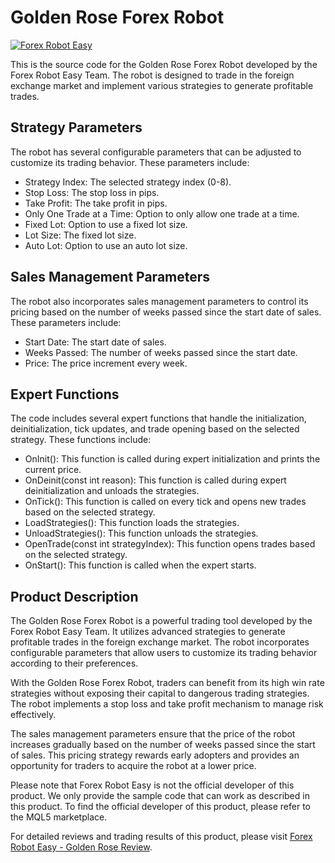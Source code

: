 # Golden Rose Forex Robot

[![Forex Robot Easy](https://www.forexroboteasy.com/images/logo.png)](https://www.forexroboteasy.com)

This is the source code for the Golden Rose Forex Robot developed by the Forex Robot Easy Team. The robot is designed to trade in the foreign exchange market and implement various strategies to generate profitable trades.

## Strategy Parameters

The robot has several configurable parameters that can be adjusted to customize its trading behavior. These parameters include:

- Strategy Index: The selected strategy index (0-8).
- Stop Loss: The stop loss in pips.
- Take Profit: The take profit in pips.
- Only One Trade at a Time: Option to only allow one trade at a time.
- Fixed Lot: Option to use a fixed lot size.
- Lot Size: The fixed lot size.
- Auto Lot: Option to use an auto lot size.

## Sales Management Parameters

The robot also incorporates sales management parameters to control its pricing based on the number of weeks passed since the start date of sales. These parameters include:

- Start Date: The start date of sales.
- Weeks Passed: The number of weeks passed since the start date.
- Price: The price increment every week.

## Expert Functions

The code includes several expert functions that handle the initialization, deinitialization, tick updates, and trade opening based on the selected strategy. These functions include:

- OnInit(): This function is called during expert initialization and prints the current price.
- OnDeinit(const int reason): This function is called during expert deinitialization and unloads the strategies.
- OnTick(): This function is called on every tick and opens new trades based on the selected strategy.
- LoadStrategies(): This function loads the strategies.
- UnloadStrategies(): This function unloads the strategies.
- OpenTrade(const int strategyIndex): This function opens trades based on the selected strategy.
- OnStart(): This function is called when the expert starts.

## Product Description

The Golden Rose Forex Robot is a powerful trading tool developed by the Forex Robot Easy Team. It utilizes advanced strategies to generate profitable trades in the foreign exchange market. The robot incorporates configurable parameters that allow users to customize its trading behavior according to their preferences.

With the Golden Rose Forex Robot, traders can benefit from its high win rate strategies without exposing their capital to dangerous trading strategies. The robot implements a stop loss and take profit mechanism to manage risk effectively.

The sales management parameters ensure that the price of the robot increases gradually based on the number of weeks passed since the start of sales. This pricing strategy rewards early adopters and provides an opportunity for traders to acquire the robot at a lower price.

Please note that Forex Robot Easy is not the official developer of this product. We only provide the sample code that can work as described in this product. To find the official developer of this product, please refer to the MQL5 marketplace.

For detailed reviews and trading results of this product, please visit [Forex Robot Easy - Golden Rose Review](https://forexroboteasy.com/forex-robot-review/golden-rose-forex-software-review-limited-sales-high-winrate-strategies-no-dangerous-strategies/).
